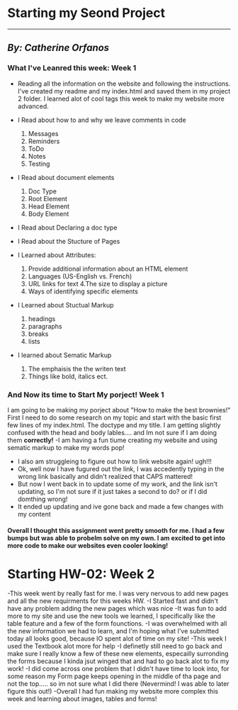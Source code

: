 # **Starting my Seond Project**
___
## *By: Catherine Orfanos*
### **What I've Leanred this week: Week 1**
- Reading all the information on the website and following the instructions. I've created my readme and my index.html and saved them in my project 2 folder. I learned alot of cool tags this week to make my website more advanced.


- I Read about how to and why we leave comments in code
  1. Messages
  2. Reminders
  3. ToDo
  4. Notes
  5. Testing
- I Read about document elements
  1. Doc Type
  2. Root Element
  3. Head Element
  4. Body Element
- I Read about Declaring a doc type
- I Read about the Stucture of Pages
- I Learned about Attributes:
  1. Provide additional information about an HTML element
  2. Languages (US-English vs. French)
  3. URL links for text
  4.The size to display a picture
  5. Ways of identifying specific elements
- I Learned about Stuctual Markup
  1. headings
  2. paragraphs
  3. breaks
  4. lists
- I learned about Sematic Markup
  1. The emphaisis the the writen text
  2. Things like bold, italics ect.

### **And Now its time to Start My porject! Week 1**
I am going to be making my porject about "How to make the best brownies!"
First I need to do some research on my topic and start with the basic first few lines of my index.html. The doctype and my title. I am getting slightly confused with the head and body lables.... and Im not sure if I am doing them **correctly!**
-I am having a fun tiume creating my website and using sematic markup to make my words pop!
- I also am struggleing to figure out how to link website again! ugh!!!
- Ok, well now I have fugured out the link, I was accedently typing in the wrong link basically and didn't realized that CAPS mattered!
- But now I went back in to update some of my work, and the link isn't updating, so I'm not sure if it just takes a second to do? or if I did domthing wrong!
- It ended up updating and ive gone back and made a few changes with my content

#### Overall I thought this assignment went pretty smooth for me. I had a few bumps but was able to probelm solve on my own. I am excited to get into more code to make our websites even cooler looking!

# **Starting HW-02: Week 2**

-This week went by really fast for me. I was very nervous to add new pages and all the new requirments for this weeks HW.
-I Started fast and didn't have any problem adding the new pages which was nice
-It was fun to add more to my site and use the new tools we learned, I specifically like the table feature and a few of the form founctions.
-I was overwhelmed with all the new information we had to learn, and I'm hoping what I've submitted today all looks good, because IO spent alot of time on my site!
-This week I used the Textbook alot more for help
-I definetly still need to go back and make sure I really know a few of these new elements, especailly surronding the forms because I kinda jsut winged that and had to go back alot to fix my work!
-I did come across one problem that I didn't have time to look into, for some reason my Form page keeps opening in the middle of tha page and not the top..... so im not sure what I did there (Nevermind! I was able to later figure this out!)
-Overall I had fun making my website more complex this week and learning about images, tables and forms!
